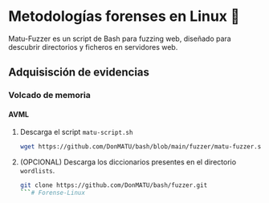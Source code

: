 # Metodologías forenses en Linux 🚀

Matu-Fuzzer es un script de Bash para fuzzing web, diseñado para descubrir directorios y ficheros en servidores web.

## Adquisisción de evidencias

### Volcado de memoria

#### AVML


1. Descarga el script `matu-script.sh`
   ```bash
   wget https://github.com/DonMATU/bash/blob/main/fuzzer/matu-fuzzer.sh
   ```

2. (OPCIONAL) Descarga los diccionarios presentes en el directorio `wordlists`.
   ```bash
   git clone https://github.com/DonMATU/bash/fuzzer.git
   ```# Forense-Linux
